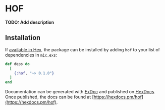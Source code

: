 # HOF

**TODO: Add description**

## Installation

If [available in Hex](https://hex.pm/docs/publish), the package can be installed
by adding `hof` to your list of dependencies in `mix.exs`:

```elixir
def deps do
  [
    {:hof, "~> 0.1.0"}
  ]
end
```

Documentation can be generated with [ExDoc](https://github.com/elixir-lang/ex_doc)
and published on [HexDocs](https://hexdocs.pm). Once published, the docs can
be found at [https://hexdocs.pm/hof](https://hexdocs.pm/hof).


